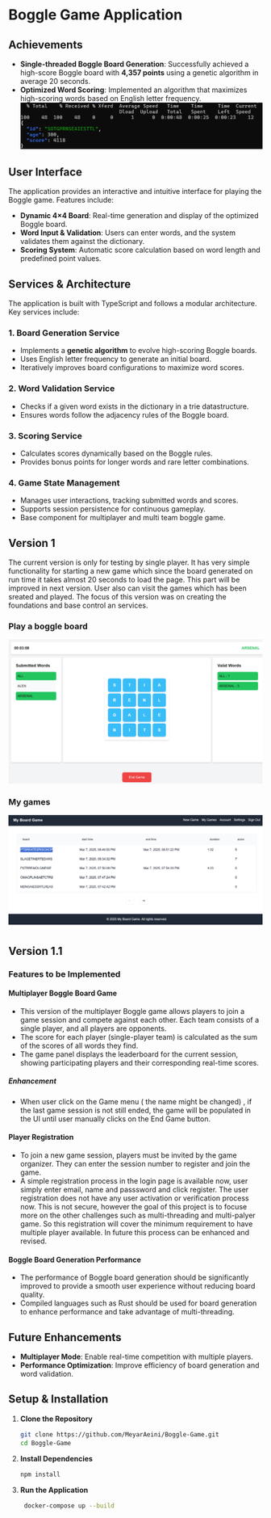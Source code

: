 # Boggle Game Application

## Achievements
- **Single-threaded Boggle Board Generation**: Successfully achieved a high-score Boggle board with **4,357 points** using a genetic algorithm in average 20 seconds.
- **Optimized Word Scoring**: Implemented an algorithm that maximizes high-scoring words based on English letter frequency.
![SOTGPRNSEAIESTTL](./images/SOTGPRNSEAIESTTL.png)

## User Interface
The application provides an interactive and intuitive interface for playing the Boggle game. Features include:
- **Dynamic 4×4 Board**: Real-time generation and display of the optimized Boggle board.
- **Word Input & Validation**: Users can enter words, and the system validates them against the dictionary.
- **Scoring System**: Automatic score calculation based on word length and predefined point values.

## Services & Architecture
The application is built with TypeScript and follows a modular architecture. Key services include:

### 1. **Board Generation Service**
   - Implements a **genetic algorithm** to evolve high-scoring Boggle boards.
   - Uses English letter frequency to generate an initial board.
   - Iteratively improves board configurations to maximize word scores.

### 2. **Word Validation Service**
   - Checks if a given word exists in the dictionary in a trie datastructure.
   - Ensures words follow the adjacency rules of the Boggle board.

### 3. **Scoring Service**
   - Calculates scores dynamically based on the Boggle rules.
   - Provides bonus points for longer words and rare letter combinations.

### 4. **Game State Management**
   - Manages user interactions, tracking submitted words and scores.
   - Supports session persistence for continuous gameplay.
   - Base component for multiplayer and multi team boggle game.

## Version 1
The current version is only for testing by single player. It has very simple functionality for starting a new game which since the board generated on run time it takes almost 20 seconds to load the page. This part will be improved in next version. User also can visit the games which has been sreated and played.
The focus of this version was on creating the foundations and base control an services. 

### Play a boggle board
![New Game](./images/new-game-v1.png)
### My games
![My Games](./images/my-games-v1.png)

## Version 1.1
### Features to be Implemented
#### Multiplayer Boggle Board Game
- This version of the multiplayer Boggle game allows players to join a game session and compete against each other. Each team consists of a single player, and all players are opponents.
- The score for each player (single-player team) is calculated as the sum of the scores of all words they find.
- The game panel displays the leaderboard for the current session, showing participating players and their corresponding real-time scores.
##### Enhancement
- When user click on the Game menu ( the name might be changed) , if the last game session is not still ended, the game will be populated in the UI until user manually clicks on the End Game button.
#### Player Registration
- To join a new game session, players must be invited by the game organizer. They can enter the session number to register and join the game.
- A simple registration process in the login page is available now, user simply enter email, name and passsword and click register. The user registration does not have any user activation or verification process now. This is not secure, however the goal of this project is to focuse more on the other challenges such as multi-threading and multi-palyer game. So this registration will cover the minimum requirement to have multiple player available. In future this process can be enhanced and revised.
#### Boggle Board Generation Performance
- The performance of Boggle board generation should be significantly improved to provide a smooth user experience without reducing board quality.
- Compiled languages such as Rust should be used for board generation to enhance performance and take advantage of multi-threading.

## Future Enhancements
- **Multiplayer Mode**: Enable real-time competition with multiple players.
- **Performance Optimization**: Improve efficiency of board generation and word validation.

## Setup & Installation
1. **Clone the Repository**
   ```bash
   git clone https://github.com/MeyarAeini/Boggle-Game.git
   cd Boggle-Game
   ```
2. **Install Dependencies**
   ```bash
   npm install
   ```
3. **Run the Application**
   ```bash
    docker-compose up --build
   ```